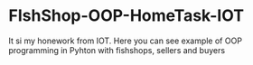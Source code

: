 # FIshShop-OOP-HomeTask-IOT
It si my honework from IOT. Here you can see example of OOP programming in Pyhton with fishshops, sellers and buyers
